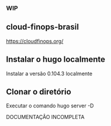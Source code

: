 ### WIP

## cloud-finops-brasil

https://cloudfinops.org/

## Instalar o hugo localmente 

Instalar a versão 0.104.3 localmente

## Clonar o diretório

Executar o comando hugo server -D


DOCUMENTAÇÂO INCOMPLETA


 

